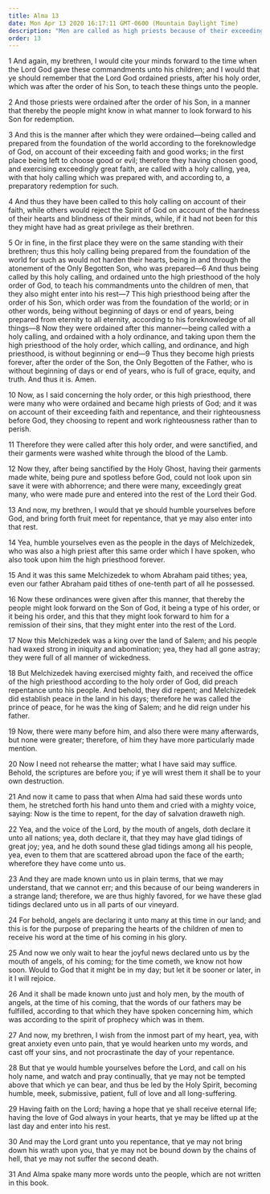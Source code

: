 ```yaml
---
title: Alma 13
date: Mon Apr 13 2020 16:17:11 GMT-0600 (Mountain Daylight Time)
description: "Men are called as high priests because of their exceeding faith and good works—They are to teach the commandments—Through righteousness they are sanctified and enter into the rest of the Lord—Melchizedek was one of these—Angels are declaring glad tidings throughout the land—They will declare the actual coming of Christ. About 82 B.C."
order: 13
---
```


1 And again, my brethren, I would cite your minds forward to the time when the Lord God gave these commandments unto his children; and I would that ye should remember that the Lord God ordained priests, after his holy order, which was after the order of his Son, to teach these things unto the people.

2 And those priests were ordained after the order of his Son, in a manner that thereby the people might know in what manner to look forward to his Son for redemption.

3 And this is the manner after which they were ordained—being called and prepared from the foundation of the world according to the foreknowledge of God, on account of their exceeding faith and good works; in the first place being left to choose good or evil; therefore they having chosen good, and exercising exceedingly great faith, are called with a holy calling, yea, with that holy calling which was prepared with, and according to, a preparatory redemption for such.

4 And thus they have been called to this holy calling on account of their faith, while others would reject the Spirit of God on account of the hardness of their hearts and blindness of their minds, while, if it had not been for this they might have had as great privilege as their brethren.

5 Or in fine, in the first place they were on the same standing with their brethren; thus this holy calling being prepared from the foundation of the world for such as would not harden their hearts, being in and through the atonement of the Only Begotten Son, who was prepared—6 And thus being called by this holy calling, and ordained unto the high priesthood of the holy order of God, to teach his commandments unto the children of men, that they also might enter into his rest—7 This high priesthood being after the order of his Son, which order was from the foundation of the world; or in other words, being without beginning of days or end of years, being prepared from eternity to all eternity, according to his foreknowledge of all things—8 Now they were ordained after this manner—being called with a holy calling, and ordained with a holy ordinance, and taking upon them the high priesthood of the holy order, which calling, and ordinance, and high priesthood, is without beginning or end—9 Thus they become high priests forever, after the order of the Son, the Only Begotten of the Father, who is without beginning of days or end of years, who is full of grace, equity, and truth. And thus it is. Amen.

10 Now, as I said concerning the holy order, or this high priesthood, there were many who were ordained and became high priests of God; and it was on account of their exceeding faith and repentance, and their righteousness before God, they choosing to repent and work righteousness rather than to perish.

11 Therefore they were called after this holy order, and were sanctified, and their garments were washed white through the blood of the Lamb.

12 Now they, after being sanctified by the Holy Ghost, having their garments made white, being pure and spotless before God, could not look upon sin save it were with abhorrence; and there were many, exceedingly great many, who were made pure and entered into the rest of the Lord their God.

13 And now, my brethren, I would that ye should humble yourselves before God, and bring forth fruit meet for repentance, that ye may also enter into that rest.

14 Yea, humble yourselves even as the people in the days of Melchizedek, who was also a high priest after this same order which I have spoken, who also took upon him the high priesthood forever.

15 And it was this same Melchizedek to whom Abraham paid tithes; yea, even our father Abraham paid tithes of one-tenth part of all he possessed.

16 Now these ordinances were given after this manner, that thereby the people might look forward on the Son of God, it being a type of his order, or it being his order, and this that they might look forward to him for a remission of their sins, that they might enter into the rest of the Lord.

17 Now this Melchizedek was a king over the land of Salem; and his people had waxed strong in iniquity and abomination; yea, they had all gone astray; they were full of all manner of wickedness.

18 But Melchizedek having exercised mighty faith, and received the office of the high priesthood according to the holy order of God, did preach repentance unto his people. And behold, they did repent; and Melchizedek did establish peace in the land in his days; therefore he was called the prince of peace, for he was the king of Salem; and he did reign under his father.

19 Now, there were many before him, and also there were many afterwards, but none were greater; therefore, of him they have more particularly made mention.

20 Now I need not rehearse the matter; what I have said may suffice. Behold, the scriptures are before you; if ye will wrest them it shall be to your own destruction.

21 And now it came to pass that when Alma had said these words unto them, he stretched forth his hand unto them and cried with a mighty voice, saying: Now is the time to repent, for the day of salvation draweth nigh.

22 Yea, and the voice of the Lord, by the mouth of angels, doth declare it unto all nations; yea, doth declare it, that they may have glad tidings of great joy; yea, and he doth sound these glad tidings among all his people, yea, even to them that are scattered abroad upon the face of the earth; wherefore they have come unto us.

23 And they are made known unto us in plain terms, that we may understand, that we cannot err; and this because of our being wanderers in a strange land; therefore, we are thus highly favored, for we have these glad tidings declared unto us in all parts of our vineyard.

24 For behold, angels are declaring it unto many at this time in our land; and this is for the purpose of preparing the hearts of the children of men to receive his word at the time of his coming in his glory.

25 And now we only wait to hear the joyful news declared unto us by the mouth of angels, of his coming; for the time cometh, we know not how soon. Would to God that it might be in my day; but let it be sooner or later, in it I will rejoice.

26 And it shall be made known unto just and holy men, by the mouth of angels, at the time of his coming, that the words of our fathers may be fulfilled, according to that which they have spoken concerning him, which was according to the spirit of prophecy which was in them.

27 And now, my brethren, I wish from the inmost part of my heart, yea, with great anxiety even unto pain, that ye would hearken unto my words, and cast off your sins, and not procrastinate the day of your repentance.

28 But that ye would humble yourselves before the Lord, and call on his holy name, and watch and pray continually, that ye may not be tempted above that which ye can bear, and thus be led by the Holy Spirit, becoming humble, meek, submissive, patient, full of love and all long-suffering.

29 Having faith on the Lord; having a hope that ye shall receive eternal life; having the love of God always in your hearts, that ye may be lifted up at the last day and enter into his rest.

30 And may the Lord grant unto you repentance, that ye may not bring down his wrath upon you, that ye may not be bound down by the chains of hell, that ye may not suffer the second death.

31 And Alma spake many more words unto the people, which are not written in this book.
